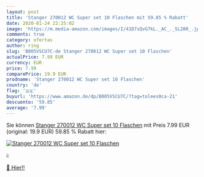 ```yaml
---
layout: post
title: 'Stanger 270012 WC Super set 10 Flaschen mit 59.85 % Rabatt'
date: 2020-01-24 22:25:02
image: 'https://m.media-amazon.com/images/I/41D7sQvG7kL._AC_._SL200_.jpg'
comments: true
category: ofertas
author: ring
slug: 'B005VSCU7C-de Stanger 270012 WC Super set 10 Flaschen'
actualPrice: 7.99 EUR
currency: EUR
price: 7.99
comparePrice: 19.9 EUR
prodname: 'Stanger 270012 WC Super set 10 Flaschen'
country: 'de'
flag: '🇩🇪'
buyurl: 'https://www.amazon.de/dp/B005VSCU7C/?tag=tolees0ca-21'
descuento: '59.85'
average: '7.99'
---
```


Sie können [Stanger 270012 WC Super set 10 Flaschen](https://www.amazon.de/dp/B005VSCU7C/?tag=tolees0ca-21) mit Preis 7.99 EUR (original: 19.9 EUR) 59.85 % Rabatt hier:

[![Stanger 270012 WC Super set 10 Flaschen](https://m.media-amazon.com/images/I/41D7sQvG7kL._AC_._SL200_.jpg)](https://www.amazon.de/dp/B005VSCU7C/?tag=tolees0ca-21)

ℹ️:


[🛒 Hier!!](https://www.amazon.de/dp/B005VSCU7C/?tag=tolees0ca-21)
